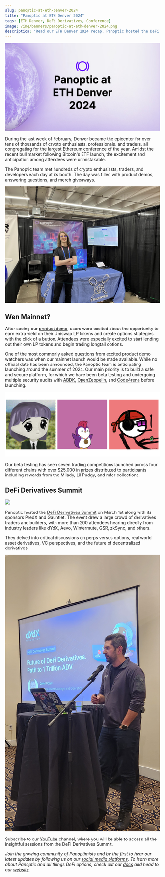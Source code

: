 ```yaml
---
slug: panoptic-at-eth-denver-2024
title: "Panoptic at ETH Denver 2024"
tags: [ETH Denver, DeFi Derivatives, Conference]
image: /img/banners/panoptic-at-eth-denver-2024.png
description: "Read our ETH Denver 2024 recap. Panoptic hosted the DeFi Derivatives Summit where thought leaders from dYdX, Aevo, Wintermute, GSR, zkSync, and others spoke on the future of derivatives."
---
```



![](./1.png)

During the last week of February, Denver became the epicenter for over tens of thousands of crypto enthusiasts, professionals, and traders, all congregating for the largest Ethereum conference of the year. Amidst the recent bull market following Bitcoin's ETF launch, the excitement and anticipation among attendees were unmistakable.

The Panoptic team met hundreds of crypto enthusiasts, traders, and developers each day at its booth. The day was filled with product demos, answering questions, and merch giveaways.

![](./2.jpg)

## Wen Mainnet?
After seeing our [product demo](https://beta.panoptic.xyz), users were excited about the opportunity to earn extra yield on their Uniswap LP tokens and create options strategies with the click of a button. Attendees were especially excited to start lending out their own LP tokens and begin trading longtail options.

One of the most commonly asked questions from excited product demo watchers was when our mainnet launch would be made available. While no official date has been announced, the Panoptic team is anticipating launching around the summer of 2024. Our main priority is to build a safe and secure platform, for which we have been beta testing and undergoing multiple security audits with [ABDK](https://panoptic.xyz/blog/abdk-audit-completion), [OpenZeppelin](https://panoptic.xyz/blog/openzeppelin-audits-panoptic-defi-options-protocol), and [Code4rena](https://panoptic.xyz/blog/panoptic-code4rena-audit) before launching.

![](./3.png)

Our beta testing has seen seven trading competitions launched across four different chains with over $25,000 in prizes distributed to participants including rewards from the Milady, Lil Pudgy, and mfer collections.

## DeFi Derivatives Summit

![](./5.jpg)

Panoptic hosted the [DeFi Derivatives Summit](https://defisummit.panoptic.xyz/) on March 1st along with its sponsors PredX and Gauntlet. The event drew a large crowd of derivatives traders and builders, with more than 200 attendees hearing directly from industry leaders like dYdX, Aevo, Wintermute, GSR, zkSync, and others.

They delved into critical discussions on perps versus options, real world asset derivatives, VC perspectives, and the future of decentralized derivatives. 

![](./6.jpg)

Subscribe to our [YouTube](https://www.youtube.com/@Panopticxyz) channel, where you will be able to access all the insightful sessions from the DeFi Derivatives Summit.

*Join the growing community of Panoptimists and be the first to hear our latest updates by following us on our [social media platforms](https://links.panoptic.xyz/all). To learn more about Panoptic and all things DeFi options, check out our [docs](https://panoptic.xyz/docs/intro) and head to our [website](https://panoptic.xyz/).*
